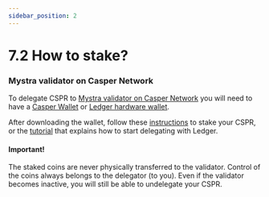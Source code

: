 ```yaml
---
sidebar_position: 2
---
```


# 7.2 How to stake?

### Mystra validator on Casper Network

To delegate CSPR to <a href="https://cspr.live/validator/020377bc3ad54b5505971e001044ea822a3f6f307f8dc93fa45a05b7463c0a053bed">Mystra validator on Casper Network</a> you will need to have a <a href="https://www.casperwallet.io/download">Casper Wallet</a> or <a href="https://www.ledger.com/">Ledger hardware wallet</a>.


After downloading the wallet, follow these <a href="https://www.casperwallet.io/user-guide/delegating-and-undelegating-cspr">instructions</a> to stake your CSPR, or the <a href="https://docs.casperlabs.io/workflow/ledger-setup/">tutorial</a>  that explains how to start delegating with Ledger.

#### Important!
The staked coins are never physically transferred to the validator. Control of the coins always belongs to the delegator (to you). Even if the validator becomes inactive, you will still be able to undelegate your CSPR.
